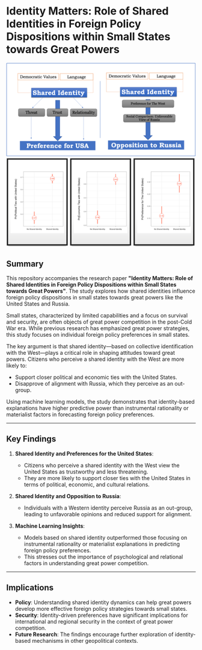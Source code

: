 # Identity Matters: Role of Shared Identities in Foreign Policy Dispositions within Small States towards Great Powers

![Theoretical Model Banner](image1.png)
![Probability Graph Banner](image.png)

## Summary

This repository accompanies the research paper **"Identity Matters: Role of Shared Identities in Foreign Policy Dispositions within Small States towards Great Powers"**. The study explores how shared identities influence foreign policy dispositions in small states towards great powers like the United States and Russia. 

Small states, characterized by limited capabilities and a focus on survival and security, are often objects of great power competition in the post-Cold War era. While previous research has emphasized great power strategies, this study focuses on individual foreign policy preferences in small states.

The key argument is that shared identity—based on collective identification with the West—plays a critical role in shaping attitudes toward great powers. Citizens who perceive a shared identity with the West are more likely to:

- Support closer political and economic ties with the United States.
- Disapprove of alignment with Russia, which they perceive as an out-group.

Using machine learning models, the study demonstrates that identity-based explanations have higher predictive power than instrumental rationality or materialist factors in forecasting foreign policy preferences.

---

## Key Findings

1. **Shared Identity and Preferences for the United States**:
   - Citizens who perceive a shared identity with the West view the United States as trustworthy and less threatening.
   - They are more likely to support closer ties with the United States in terms of political, economic, and cultural relations.

2. **Shared Identity and Opposition to Russia**:
   - Individuals with a Western identity perceive Russia as an out-group, leading to unfavorable opinions and reduced support for alignment.

3. **Machine Learning Insights**:
   - Models based on shared identity outperformed those focusing on instrumental rationality or materialist explanations in predicting foreign policy preferences.
   - This stresses out the importance of psychological and relational factors in understanding great power competition.

---

## Implications

- **Policy**: Understanding shared identity dynamics can help great powers develop more effective foreign policy strategies towards small states.
- **Security**: Identity-driven preferences have significant implications for international and regional security in the context of great power competition.
- **Future Research**: The findings encourage further exploration of identity-based mechanisms in other geopolitical contexts.
